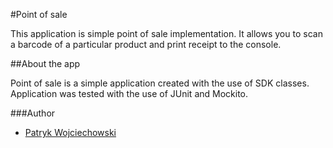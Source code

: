 #Point of sale

This application is simple point of sale implementation.
It allows you to scan a barcode of a particular product and print receipt to the console.

##About the app

Point of sale is a simple application created with the use of SDK classes.
Application was tested with the use of JUnit and Mockito.


###Author

- [Patryk Wojciechowski](https://github.com/PatrykWojciechowski)